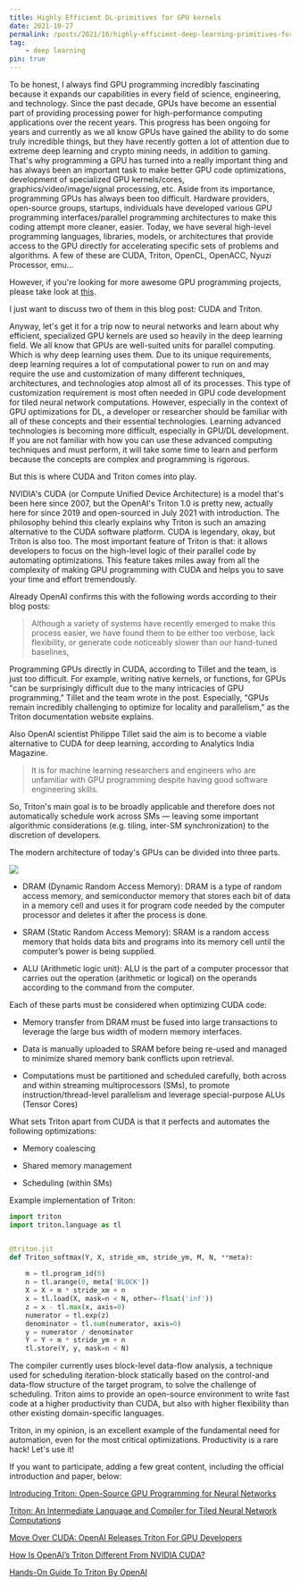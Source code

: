 ```yaml
---
title: Highly Efficient DL-primitives for GPU kernels
date: 2021-10-27
permalink: /posts/2021/10/highly-efficient-deep-learning-primitives-for-gpu-kernels/
tag: 
    - deep learning
pin: true
---
```


To be honest, I always find GPU programming incredibly fascinating because it expands our capabilities in every field of science, engineering, and technology. Since the past decade, GPUs have become an essential part of providing processing power for high-performance computing applications over the recent years. This progress has been ongoing for years and currently as we all know GPUs have gained the ability to do some truly incredible things, but they have recently gotten a lot of attention due to extreme deep learning and crypto mining needs, in addition to gaming. That's why programming a GPU has turned into a really important thing and has always been an important task to make better GPU code optimizations, development of specialized GPU kernels/cores, graphics/video/image/signal processing, etc. Aside from its importance, programming GPUs has always been too difficult. Hardware providers, open-source groups, startups, individuals have developed various GPU programming interfaces/parallel programming architectures to make this coding attempt more cleaner, easier. Today, we have several high-level programming languages, libraries, models, or architectures that provide access to the GPU directly for accelerating specific sets of problems and algorithms. A few of these are CUDA, Triton, OpenCL, OpenACC, Nyuzi Processor, emu… 

However, if you're looking for more awesome GPU programming projects, please take look at [this](https://medium.com/r/?url=https%3A%2F%2Fawesomeopensource.com%2Fprojects%2Fgpu-computing). 

I just want to discuss two of them in this blog post: CUDA and Triton.

Anyway, let's get it for a trip now to neural networks and learn about why efficient, specialized GPU kernels are used so heavily in the deep learning field. We all know that GPUs are well-suited units for parallel computing. Which is why deep learning uses them. Due to its unique requirements, deep learning requires a lot of computational power to run on and may require the use and customization of many different techniques, architectures, and technologies atop almost all of its processes. This type of customization requirement is most often needed in GPU code development for tiled neural network computations. However, especially in the context of GPU optimizations for DL, a developer or researcher should be familiar with all of these concepts and their essential technologies. Learning advanced technologies is becoming more difficult, especially in GPU/DL development. If you are not familiar with how you can use these advanced computing techniques and must perform, it will take some time to learn and perform because the concepts are complex and programming is rigorous. 

But this is where CUDA and Triton comes into play.

NVIDIA's CUDA (or Compute Unified Device Architecture) is a model that's been here since 2007, but the OpenAI's Triton 1.0 is pretty new, actually here for since 2019 and open-sourced in July 2021 with introduction. The philosophy behind this clearly explains why Triton is such an amazing alternative to the CUDA software platform. CUDA is legendary, okay, but Triton is also too. The most important feature of Triton is that: it allows developers to focus on the high-level logic of their parallel code by automating optimizations. This feature takes miles away from all the complexity of making GPU programming with CUDA and helps you to save your time and effort tremendously.

Already OpenAI confirms this with the following words according to their blog posts:

> Although a variety of systems have recently emerged to make this process easier, we have found them to be either too verbose, lack flexibility, or generate code noticeably slower than our hand-tuned baselines,

Programming GPUs directly in CUDA, according to Tillet and the team, is just too difficult. For example, writing native kernels, or functions, for GPUs "can be surprisingly difficult due to the many intricacies of GPU programming," Tillet and the team wrote in the post. Especially, "GPUs remain incredibly challenging to optimize for locality and parallelism," as the Triton documentation website explains.

Also OpenAI scientist Philippe Tillet said the aim is to become a viable alternative to CUDA for deep learning, according to Analytics India Magazine.
> It is for machine learning researchers and engineers who are unfamiliar with GPU programming despite having good software engineering skills.

So, Triton's main goal is to be broadly applicable and therefore does not automatically schedule work across SMs — leaving some important algorithmic considerations (e.g. tiling, inter-SM synchronization) to the discretion of developers.

The modern architecture of today's GPUs can be divided into three parts.

![](https://cdn.openai.com/triton/assets/gpu-architecture.svg)

- DRAM (Dynamic Random Access Memory): DRAM is a type of random access memory, and semiconductor memory that stores each bit of data in a memory cell and uses it for program code needed by the computer processor and deletes it after the process is done.

- SRAM (Static Random Access Memory): SRAM is a random access memory that holds data bits and programs into its memory cell until the computer’s power is being supplied.

- ALU (Arithmetic logic unit): ALU is the part of a computer processor that carries out the operation (arithmetic or logical) on the operands according to the command from the computer.

Each of these parts must be considered when optimizing CUDA code:

- Memory transfer from DRAM must be fused into large transactions to leverage the large bus width of modern memory interfaces.

- Data is manually uploaded to SRAM before being re-used and managed to minimize shared memory bank conflicts upon retrieval.

- Computations must be partitioned and scheduled carefully, both across and within streaming multiprocessors (SMs), to promote instruction/thread-level parallelism and leverage special-purpose ALUs (Tensor Cores)

What sets Triton apart from CUDA is that it perfects and automates the following optimizations:

- Memory coalescing

- Shared memory management

- Scheduling (within SMs)

Example implementation of Triton:

```python
import triton
import triton.language as tl


@triton.jit
def Triton_softmax(Y, X, stride_xm, stride_ym, M, N, **meta):
    
    m = tl.program_id(0)
    n = tl.arange(0, meta['BLOCK'])
    X = X + m * stride_xm + n
    x = tl.load(X, mask=n < N, other=-float('inf'))
    z = x - tl.max(x, axis=0)
    numerator = tl.exp(z)
    denominator = tl.sum(numerator, axis=0)
    y = numerator / denominator
    Y = Y + m * stride_ym + n
    tl.store(Y, y, mask=n < N)
```

The compiler currently uses block-level data-flow analysis, a technique used for scheduling iteration-block statically based on the control-and data-flow structure of the target program, to solve the challenge of scheduling. Triton aims to provide an open-source environment to write fast code at a higher productivity than CUDA, but also with higher flexibility than other existing domain-specific languages. 

Triton, in my opinion, is an excellent example of the fundamental need for automation, even for the most critical optimizations. Productivity is a rare hack! Let's use it!

If you want to participate, adding a few great content, including the official introduction and paper, below:

[Introducing Triton: Open-Source GPU Programming for Neural Networks](https://openai.com/blog/triton/)

[Triton: An Intermediate Language and Compiler for Tiled Neural Network Computations](http://www.eecs.harvard.edu/~htk/publication/2019-mapl-tillet-kung-cox.pdf)

[Move Over CUDA: OpenAI Releases Triton For GPU Developers](https://analyticsindiamag.com/how-is-openais-triton-different-from-nvidia-cuda/)

[How Is OpenAI’s Triton Different From NVIDIA CUDA?](https://analyticsindiamag.com/how-is-openais-triton-different-from-nvidia-cuda/)

[Hands-On Guide To Triton By OpenAI](https://analyticsindiamag.com/hands-on-guide-to-triton-by-openai/)
